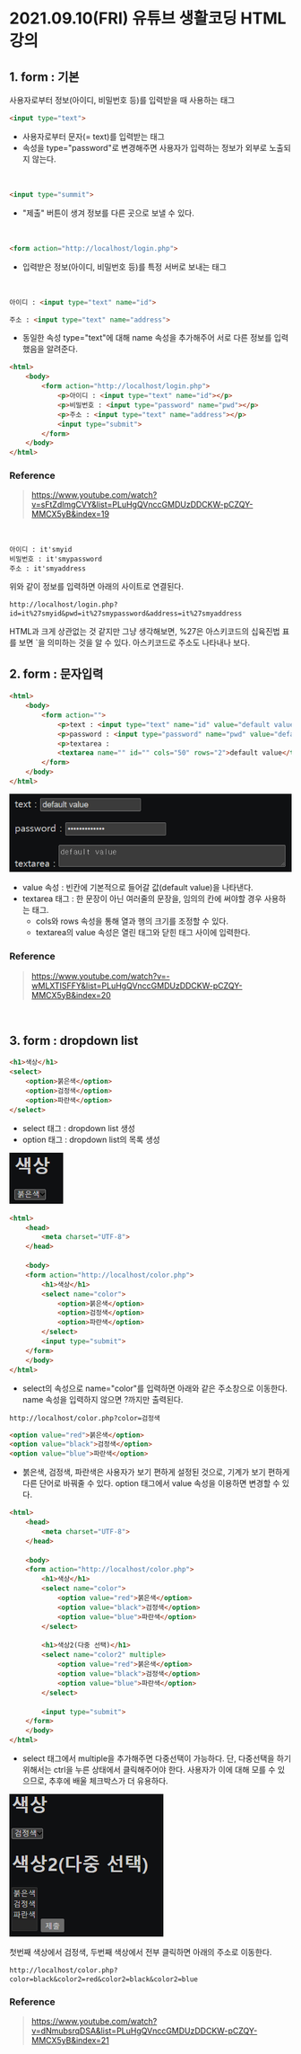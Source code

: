# 2021.09.10(FRI) 유튜브 생활코딩 HTML 강의
## 1. form : 기본
사용자로부터 정보(아이디, 비밀번호 등)를 입력받을 때 사용하는 태그
<br>

```html
<input type="text">
```

- 사용자로부터 문자(= text)를 입력받는 태그
- 속성을 type="password"로 변경해주면 사용자가 입력하는 정보가 외부로 노출되지 않는다.

<br>

```html
<input type="summit">
```

- "제출" 버튼이 생겨 정보를 다른 곳으로 보낼 수 있다.

<br>

```html
<form action="http://localhost/login.php">
```

- 입력받은 정보(아이디, 비밀번호 등)를 특정 서버로 보내는 태그

<br>

```html
아이디 : <input type="text" name="id">
```
```html
주소 : <input type="text" name="address">
```

- 동일한 속성 type="text"에 대해 name 속성을 추가해주어 서로 다른 정보를 입력했음을 알려준다.

```html
<html>
    <body>
        <form action="http://localhost/login.php">
            <p>아이디 : <input type="text" name="id"></p>
            <p>비밀번호 : <input type="password" name="pwd"></p>
            <p>주소 : <input type="text" name="address"></p>
            <input type="submit">
        </form>
    </body>
</html>
```

### Reference
> https://www.youtube.com/watch?v=sFtZdlmgCVY&list=PLuHgQVnccGMDUzDDCKW-pCZQY-MMCX5yB&index=19

<br>

```
아이디 : it'smyid  
비밀번호 : it'smypassword  
주소 : it'smyaddress  
```

위와 같이 정보를 입력하면 아래의 사이트로 연결된다.

```text
http://localhost/login.php?id=it%27smyid&pwd=it%27smypassword&address=it%27smyaddress
```

HTML과 크게 상관없는 것 같지만 그냥 생각해보면, %27은 아스키코드의 십육진법 표를 보면 `을 의미하는 것을 알 수 있다. 아스키코드로 주소도 나타내나 보다.
<br>

## 2. form : 문자입력
```html
<html>
    <body>
        <form action="">
            <p>text : <input type="text" name="id" value="default value"></p>
            <p>password : <input type="password" name="pwd" value="default value"></p>
            <p>textarea : 
            <textarea name="" id="" cols="50" rows="2">default value</textarea></p>
        </form>
    </body>
</html>
```
![markdown](HTML_5_문자입력.png "출력결과")

- value 속성 : 빈칸에 기본적으로 들어갈 값(default value)을 나타낸다.
- textarea 태그 : 한 문장이 아닌 여러줄의 문장을, 임의의 칸에 써야할 경우 사용하는 태그.
    - cols와 rows 속성을 통해 열과 행의 크기를 조정할 수 있다.
    - textarea의 value 속성은 열린 태그와 닫힌 태그 사이에 입력한다.

### Reference
> https://www.youtube.com/watch?v=-wMLXTISFFY&list=PLuHgQVnccGMDUzDDCKW-pCZQY-MMCX5yB&index=20
<br>

## 3. form : dropdown list
```html
<h1>색상</h1>
<select>
    <option>붉은색</option>
    <option>검정색</option>
    <option>파란색</option>
</select>
```
- select 태그 : dropdown list 생성
- option 태그 : dropdown list의 목록 생성

![markdown](HTML_5_dropdownlist_1.png)

```html
<html>
    <head>
        <meta charset="UTF-8">
    </head>

    <body>
    <form action="http://localhost/color.php">
        <h1>색상</h1>
        <select name="color">
            <option>붉은색</option> 
            <option>검정색</option>
            <option>파란색</option>
        </select>
        <input type="submit">
    </form>
    </body>
</html>
```
- select의 속성으로 name="color"를 입력하면 아래와 같은 주소창으로 이동한다. name 속성을 입력하지 않으면 ?까지만 출력된다.
```
http://localhost/color.php?color=검정색
```

```html
<option value="red">붉은색</option>
<option value="black">검정색</option>
<option value="blue">파란색</option>
```
- 붉은색, 검정색, 파란색은 사용자가 보기 편하게 설정된 것으로, 기계가 보기 편하게 다른 단어로 바꿔줄 수 있다. option 태그에서 value 속성을 이용하면 변경할 수 있다.

```html
<html>
    <head>
        <meta charset="UTF-8">
    </head>

    <body>
    <form action="http://localhost/color.php">
        <h1>색상</h1>
        <select name="color">
            <option value="red">붉은색</option> 
            <option value="black">검정색</option>
            <option value="blue">파란색</option>
        </select>

        <h1>색상2(다중 선택)</h1>
        <select name="color2" multiple>
            <option value="red">붉은색</option> 
            <option value="black">검정색</option>
            <option value="blue">파란색</option>
        </select>

        <input type="submit">
    </form>
    </body>
</html>
```
- select 태그에서 multiple을 추가해주면 다중선택이 가능하다. 단, 다중선택을 하기위해서는 ctrl을 누른 상태에서 클릭해주어야 한다. 사용자가 이에 대해 모를 수 있으므로, 추후에 배울 체크박스가 더 유용하다.

![markdown](HTML_5_dropdownlist_2.png)

첫번째 색상에서 검정색, 두번째 색상에서 전부 클릭하면 아래의 주소로 이동한다.
```text
http://localhost/color.php?color=black&color2=red&color2=black&color2=blue
```

### Reference
> https://www.youtube.com/watch?v=dNmubsrqDSA&list=PLuHgQVnccGMDUzDDCKW-pCZQY-MMCX5yB&index=21